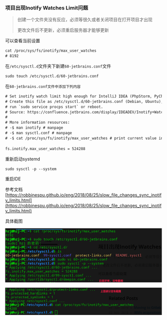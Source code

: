 ### 项目出现Inotify Watches Limit问题

> 创建一个文件夹没有反应，必须等很久或者关闭项目在打开项目才出现
>
> 更改文件后不更新，必须重启服务器才能够更新

可以查看当前设置

```html
cat /proc/sys/fs/inotify/max_user_watches
# 8192
```

在`/etc/sysctl.d`文件夹下新建`60-jetbrains.conf`文件

```html
sudo touch /etc/sysctl.d/60-jetbrains.conf
```

在`60-jetbrains.conf文件中添加下列内容`

```html
# Set inotify watch limit high enough for IntelliJ IDEA (PhpStorm, PyCharm, RubyMine, WebStorm).
# Create this file as /etc/sysctl.d/60-jetbrains.conf (Debian, Ubuntu), and
# run `sudo service procps start` or reboot.
# Source: https://confluence.jetbrains.com/display/IDEADEV/Inotify+Watches+Limit
# 
# More information resources:
# -$ man inotify # manpage
# -$ man sysctl.conf # manpage
# -$ cat /proc/sys/fs/inotify/max_user_watches # print current value in use

fs.inotify.max_user_watches = 524288
```

重新启动systemd

```html
sudo sysctl -p --system
```

重启IDE

参考文档[https://robbinespu.github.io/eng/2018/08/25/slow_file_changes_sync_inotify_limits.html](https://robbinespu.github.io/eng/2018/08/25/slow_file_changes_sync_inotify_limits.html)

具体截图

![](./image/1.png)

![](./image/2.png)